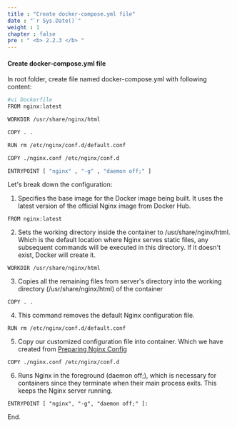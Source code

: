 ```yaml
---
title : "Create docker-compose.yml file"
date : "`r Sys.Date()`"
weight : 1
chapter : false
pre : " <b> 2.2.3 </b> "
---
```


#### Create docker-compose.yml file

In root folder, create file named docker-compose.yml with following content:
```bash
#vi Dockerfile
FROM nginx:latest

WORKDIR /usr/share/nginx/html

COPY . .

RUN rm /etc/nginx/conf.d/default.conf

COPY ./nginx.conf /etc/nginx/conf.d

ENTRYPOINT [ "nginx" , "-g" , "daemon off;" ]
```

Let's break down the configuration:

1. Specifies the base image for the Docker image being built. It uses the latest version of the official Nginx image from Docker Hub.

```
FROM nginx:latest
```
2. Sets the working directory inside the container to /usr/share/nginx/html. Which is the default location where Nginx serves static files, any subsequent commands will be executed in this directory. If it doesn't exist, Docker will create it.
```
WORKDIR /usr/share/nginx/html
```
3. Copies all the remaining files from server's directory into the working directory (/usr/share/nginx/html) of the container
```
COPY . .
```

4. This command removes the default Nginx configuration file.
```
RUN rm /etc/nginx/conf.d/default.conf
```

5. Copy our customized configuration file into container. Which we have created from [Preparing Nginx Config](/2.1-createnginx/)
```
COPY ./nginx.conf /etc/nginx/conf.d
```

6. Runs Nginx in the foreground (daemon off;), which is necessary for containers since they terminate when their main process exits. This keeps the Nginx server running.
```
ENTRYPOINT [ "nginx", "-g", "daemon off;" ]:
```

End.